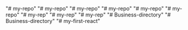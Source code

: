 "# my-repo" 
"# my-repo" 
"# my-repo" 
"# my-repo" 
"# my-repo" 
"# my-repo" 
"# my-rep" 
"# my-rep" 
"# my-rep" 
"# Business-directory" 
"# Business-directory" 
"# my-first-react" 
